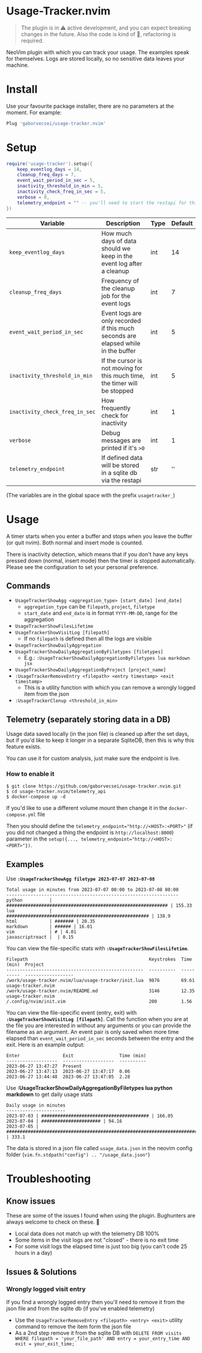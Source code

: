 # Usage-Tracker.nvim

> The plugin is in ⚠️ active development, and you can expect breaking changes in the future.
> Also the code is kind of 💩, refactoring is required.

NeoVim plugin with which you can track your usage.
The examples speak for themselves.
Logs are stored locally, so no sensitive data leaves your machine.

# Install

Use your favourite package installer, there are no parameters at the moment. For example:

```lua
Plug 'gaborvecsei/usage-tracker.nvim'
```

# Setup

```lua
require('usage-tracker').setup({
    keep_eventlog_days = 14,
    cleanup_freq_days = 7,
    event_wait_period_in_sec = 5,
    inactivity_threshold_in_min = 5,
    inactivity_check_freq_in_sec = 5,
    verbose = 0,
    telemetry_endpoint = "" -- you'll need to start the restapi for this feature
})
```

| Variable                       | Description                                                                       | Type | Default |
| ------------------------------ | --------------------------------------------------------------------------------- | ---- | ------- |
| `keep_eventlog_days`           | How much days of data should we keep in the event log after a cleanup             | int  | 14      |
| `cleanup_freq_days`            | Frequency of the cleanup job for the event logs                                   | int  | 7       |
| `event_wait_period_in_sec`     | Event logs are only recorded if this much seconds are elapsed while in the buffer | int  | 5       |
| `inactivity_threshold_in_min`  | If the cursor is not moving for this much time, the timer will be stopped         | int  | 5       |
| `inactivity_check_freq_in_sec` | How frequently check for inactivity                                               | int  | 1       |
| `verbose`                      | Debug messages are printed if it's `>0`                                           | int  | 1       |
| `telemetry_endpoint`           | If defined data will be stored in a sqlite db via the restapi                     | str  | ''      |

(The variables are in the global space with the prefix `usagetracker_`)

# Usage

A timer starts when you enter a buffer and stops when you leave the buffer (or quit nvim).
Both normal and insert mode is counted.

There is inactivity detection, which means that if you don't have any keys pressed down (normal, insert mode) then
the timer is stopped automatically. Please see the configuration to set your personal preference.

## Commands

- `UsageTrackerShowAgg <aggregation_type> [start_date] [end_date]`
  - `aggregation_type` can be `filepath`, `project`, `filetype`
  - `start_date` and `end_date` is in format `YYYY-MM-DD`, range for the aggregation
- `UsageTrackerShowFilesLifetime`
- `UsageTrackerShowVisitLog [filepath]`
  - If no `filepath` is defined then all the logs are visible
- `UsageTrackerShowDailyAggregation`
- `UsageTrackerShowDailyAggregationByFiletypes [filetypes]`
  - E.g.: `:UsageTrackerShowDailyAggregationByFiletypes lua markdown jsx`
- `UsageTrackerShowDailyAggregationByProject [project_name]`
- `:UsageTrackerRemoveEntry <filepath> <entry timestamp> <exit timestamp>`
  - This is a utility function with which you can remove a wrongly logged item from the json
- `:UsageTrackerClenup <threshold_in_min>`

## Telemetry (separately storing data in a DB)

Usage data saved locally (in the json file) is cleaned up after the set days,
but if you'd like to keep it longer in a separate SqliteDB, then this is why this feature exists.

You can use it for custom analysis, just make sure the endpoint is live.

### How to enable it

```console
$ git clone https://github.com/gaborvecsei/usage-tracker.nvim.git
$ cd usage-tracker.nvim/telemetry_api
$ docker-compose up -d
```

If you'd like to use a different volume mount then change it in the `docker-compose.yml` file

Then you should define the `telemetry_endpoint="http://<HOST>:<PORT>"` (if you did not changed a thing the endpoint is `http://localhost:8000`)
parameter in the `setup({..., telemetry_endpoint="http://<HOST>:<PORT>"})`.

## Examples

Use **`:UsageTrackerShowAgg filetype 2023-07-07 2023-07-08`**

```
Total usage in minutes from 2023-07-07 00:00 to 2023-07-08 00:00
----------------------------------------------------------------
python          | ############################################################ | 155.33
lua             | ##################################################### | 138.9
html            | ####### | 20.35
markdown        | ###### | 16.01
vim             | # | 4.01
javascriptreact |  | 0.15
```

You can view the file-specific stats with **`:UsageTrackerShowFilesLifetime`**.

```
Filepath                                             Keystrokes  Time (min)  Project
---------------------------------------------------  ----------  ----------  ------------------
/work/usage-tracker.nvim/lua/usage-tracker/init.lua  9876        69.61       usage-tracker.nvim
/work/usage-tracker.nvim/README.md                   3146        12.35       usage-tracker.nvim
/.config/nvim/init.vim                               200         1.56
```

You can view the file-specific event (entry, exit) with **`:UsageTrackerShowVisitLog [filepath]`**.
Call the function when you are at the file you are interested in without any arguments or you can provide the filename as an argument.
An event pair is only saved when more time elapsed than `event_wait_period_in_sec` seconds between the entry and the exit.
Here is an example output:

```
Enter                Exit                 Time (min)
-------------------  -------------------  ----------
2023-06-27 13:47:27  Present
2023-06-27 13:47:13  2023-06-27 13:47:17  0.06
2023-06-27 13:44:48  2023-06-27 13:47:05  2.28
```

Use **:UsageTrackerShowDailyAggregationByFiletypes lua python markdown** to get daily usage stats

```
Daily usage in minutes
----------------------
2023-07-03 | ######################################## | 166.05
2023-07-04 | ###################### | 94.16
2023-07-05 | ################################################################################ | 333.1
```

The data is stored in a json file called `usage_data.json` in the neovim config folder (`vim.fn.stdpath("config") .. "/usage_data.json"`)

# Troubleshooting

## Know issues

These are some of the issues I found when using the plugin. Bughunters are always welcome to check on these. 🤗

- Local data does not match up with the telemetry DB 100%
- Some items in the visit logs are not "closed" - there is no exit time
- For some visit logs the elapsed time is just too big (you can't code 25 hours in a day)

## Issues & Solutions

### Wrongly logged visit entry

If you find a wrongly logged entry then you'll need to remove it from the json file and from the sqlite db
(if you've enabled telemetry)

- Use the `UsageTrackerRemoveEntry <filepath> <entry> <exit>` utility command to remove the item form the json file
- As a 2nd step remove it from the sqlite DB with
  `DELETE FROM visits WHERE filepath = 'your_file_path' AND entry = your_entry_time AND exit = your_exit_time;`
